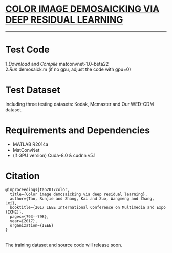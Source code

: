 # [COLOR IMAGE DEMOSAICKING VIA DEEP RESIDUAL LEARNING](http://www4.comp.polyu.edu.hk/~cslzhang/paper/CNNCDM_ICME2017.pdf)

---

# Test Code
1.*Download* and *Compile* matconvnet-1.0-beta22  <br>
2.*Run* demosaick.m (if no gpu, adjust the code with gpu=0)

# Test Dataset
Including three testing datasets: Kodak, Mcmaster and Our WED-CDM dataset.




# Requirements and Dependencies
- MATLAB R2014a
- MatConvNet
- (if GPU version) Cuda-8.0 & cudnn v5.1


# Citation

```
@inproceedings{tan2017color,
  title={Color image demosaicking via deep residual learning},
  author={Tan, Runjie and Zhang, Kai and Zuo, Wangmeng and Zhang, Lei},
  booktitle={2017 IEEE International Conference on Multimedia and Expo (ICME)},
  pages={793--798},
  year={2017},
  organization={IEEE}
}
```


<br>
The training dataset and source code will release soon.